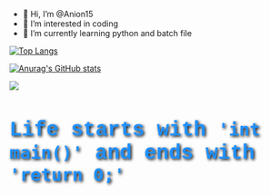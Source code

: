 - 👋 Hi, I’m @Anion15
- 👀 I’m interested in coding
- 🌱 I’m currently learning python and batch file

 [![Top Langs](https://github-readme-stats.vercel.app/api/top-langs/?username=Anion15)](https://github.com/Anion15/github-readme-stats)

 [![Anurag's GitHub stats](https://github-readme-stats.vercel.app/api?username=Anion15)](https://github.com/Anion15/github-readme-stats)

<img src="https://img.shields.io/badge/Python-3776AB?style=flat&logo=Python&logoColor=white"/>
<!---
Anion15/Anion15 is a ✨ special ✨ repository because its `README.md` (this file) appears on your GitHub profile.
You can click the Preview link to take a look at your changes.
--->





<h1 style="font-family: 'Courier New', monospace; font-size: 36px; color: #1E90FF; text-shadow: 2px 2px 5px #000000;">
    Life starts with <code>'int main()'</code> and ends with <code>'return 0;'</code>
</h1>